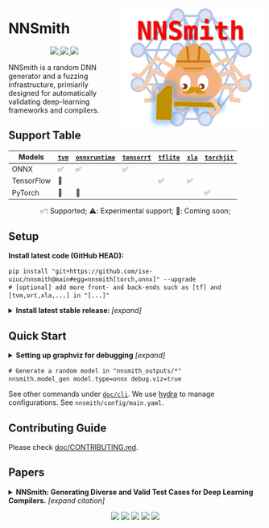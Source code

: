 <p align="center">
    <img src="https://github.com/ganler/nnsmith-logo/raw/master/nnsmith-logo.svg", align="right", height="240">
</p>

# NNSmith

<p align="center">
    <a href="https://github.com/ise-uiuc/nnsmith/actions/workflows/ci.yaml"><img src="https://github.com/ise-uiuc/nnsmith/actions/workflows/ci.yaml/badge.svg">
    <a href="https://pypi.org/project/nnsmith/"><img src="https://img.shields.io/pypi/v/nnsmith?color=g">
    <a href="https://github.com/ise-uiuc/nnsmith/blob/main/LICENSE"><img src="https://img.shields.io/pypi/l/nnsmith"></a>
</p>

NNSmith is a random DNN generator and a fuzzing infrastructure, primiarily designed for automatically validating deep-learning frameworks and compilers.

## Support Table

<center>

| Models | [`tvm`](https://github.com/apache/tvm) | [`onnxruntime`](https://github.com/microsoft/onnxruntime) | [`tensorrt`](https://github.com/NVIDIA/TensorRT) | [`tflite`](https://www.tensorflow.org/lite) | [`xla`](https://www.tensorflow.org/xla) | [`torchjit`](https://pytorch.org/docs/stable/jit.html) |
| ------------ | ------------------------------------ | ----------------------------------------------- | ---------------------------------------------- | ----------------------------------------- | ------------------------------------- | ----------------------------------------------------- |
| ONNX         | ✅                                    | ✅                                               | ✅                                              |                                           |                                       |                                                       |
| TensorFlow   | 🔨                                    |                                                 |                                                | ✅                                         | ✅                                     |                                                       |
| PyTorch      | 🔨                                    | 🔨                                               |                                                |                                           |                                       | ✅                                                     |




✅: Supported; ⚠️: Experimental support; 🔨: Coming soon;

</center>

## Setup

**Install latest code (GitHub HEAD):**

```shell
pip install "git+https://github.com/ise-uiuc/nnsmith@main#egg=nnsmith[torch,onnx]" --upgrade
# [optional] add more front- and back-ends such as [tf] and [tvm,ort,xla,...] in "[...]"
```

<details><summary><b>Install latest stable release: </b> <i>[expand]</i></summary>
<div>

```shell
pip install "nnsmith[torch,onnx]" --upgrade
```

</div>
</details>


## Quick Start

<details><summary><b>Setting up graphviz for debugging</b> <i>[expand]</i></summary>
<div>

Graphviz provides `dot` for visualizing graphs in nice pictures. But it needs to be installed via the following methods:

```shell
sudo apt-get install graphviz graphviz-dev      # Linux
brew install graphviz                           # MacOS
conda install --channel conda-forge pygraphviz  # Conda
choco install graphviz                          # Windows

pip install pygraphviz  # Final step.
```

Also see [pygraphviz install guidance](https://pygraphviz.github.io/documentation/stable/install.html).

</div>
</details>

```shell
# Generate a random model in "nnsmith_outputs/*"
nnsmith.model_gen model.type=onnx debug.viz=true
```

See other commands under [`doc/cli`](doc/cli.md). We use [hydra](https://hydra.cc/) to manage configurations. See `nnsmith/config/main.yaml`.

## Contributing Guide

Please check [doc/CONTRIBUTING.md](doc/CONTRIBUTING.md).

## Papers

<details><summary><b>NNSmith: Generating Diverse and Valid Test Cases for Deep Learning Compilers.</b> <i>[expand citation]</i></summary>
<div>

```bibtex
@inproceedings{liu2023nnsmith,
  title={Nnsmith: Generating diverse and valid test cases for deep learning compilers},
  author={Liu, Jiawei and Lin, Jinkun and Ruffy, Fabian and Tan, Cheng and Li, Jinyang and Panda, Aurojit and Zhang, Lingming},
  booktitle={Proceedings of the 28th ACM International Conference on Architectural Support for Programming Languages and Operating Systems, Volume 2},
  pages={530--543},
  year={2023}
}
```

</div>
</details>

<p align="center">
    <a href="https://dl.acm.org/doi/10.1145/3575693.3575707"><img src="https://img.shields.io/badge/Paper-ASPLOS'23-a55fed.svg"></a>
    <a href="https://arxiv.org/abs/2207.13066"><img src="https://img.shields.io/badge/arXiv-2207.13066-b31b1b.svg"></a>
    <a href="http://nnsmith-asplos.rtfd.io/"><img src="https://img.shields.io/badge/artifact-doc-black.svg"></a>
    <a href="https://github.com/ganler/nnsmith-asplos-artifact"><img src="https://img.shields.io/badge/artifact-git-black.svg"></a>
    <a href="https://doi.org/10.5281/zenodo.7222132"><img src="https://zenodo.org/badge/DOI/10.5281/zenodo.7222132.svg"></a>
</p>
